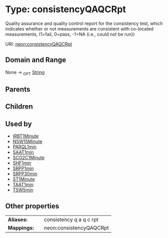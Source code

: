 
# Type: consistencyQAQCRpt


Quality assurance and quality control report for the consistency test, which indicates whether or not measurements are consistent with co-located measurements, (1=fail, 0=pass, -1=NA (i.e., could not be run))

URI: [neon:consistencyQAQCRpt](https://data.neonscience.org/consistencyQAQCRpt)


## Domain and Range

None ->  <sub>OPT</sub> [String](types/String.md)

## Parents


## Children


## Used by

 * [IRBT1Minute](IRBT1Minute.md)
 * [NSW15Minute](NSW15Minute.md)
 * [PARQL1min](PARQL1min.md)
 * [SAAT1min](SAAT1min.md)
 * [SCO2C1Minute](SCO2C1Minute.md)
 * [SHF1min](SHF1min.md)
 * [SRPP1min](SRPP1min.md)
 * [SRPP30min](SRPP30min.md)
 * [ST1Minute](ST1Minute.md)
 * [TAAT1min](TAAT1min.md)
 * [TSW5min](TSW5min.md)

## Other properties

|  |  |  |
| --- | --- | --- |
| **Aliases:** | | consistency q a q c rpt |
| **Mappings:** | | neon:consistencyQAQCRpt |

